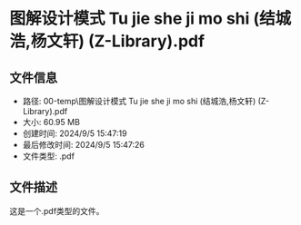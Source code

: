 ﻿# 图解设计模式 Tu jie she ji mo shi (结城浩,杨文轩) (Z-Library).pdf

## 文件信息
- 路径: 00-temp\图解设计模式 Tu jie she ji mo shi (结城浩,杨文轩) (Z-Library).pdf
- 大小: 60.95 MB
- 创建时间: 2024/9/5 15:47:19
- 最后修改时间: 2024/9/5 15:47:26
- 文件类型: .pdf

## 文件描述
这是一个.pdf类型的文件。

